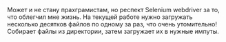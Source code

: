 Может и не стану прахграмистам, но респект Selenium webdriver за то, что облегчил мне жизнь. На текущей работе нужно загружать несколько десятков файлов по одному за раз, что очень утомительно!
Собирает файлы из директории, затем загружает их в нужные импуты.
